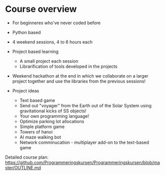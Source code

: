 # Course overview

* For beginneres who've never coded before
* Python based
* 4 weekend sessions, 4 to 6 hours each
* Project based learning
  * A small project each session
  * Librarification of tools developed in the projects 
* Weekend hackathon at the end in which we collaborate on a larger project together and use the libraries from the previous sessions!

* Project ideas
  * Text based game
  * Send out "voyager" from the Earth out of the Solar System using gravitational kicks of SS objects!
  * Your own programming language!
  * Optimize parking lot allocations
  * Simple platform game
  * Towers of hanoi
  * AI maze walking bot
  * Network comminucation - multiplayer add-on to the text-based game

Detailed course plan:
https://github.com/Programmeringskursen/Programmeringskursen/blob/master/OUTLINE.md
